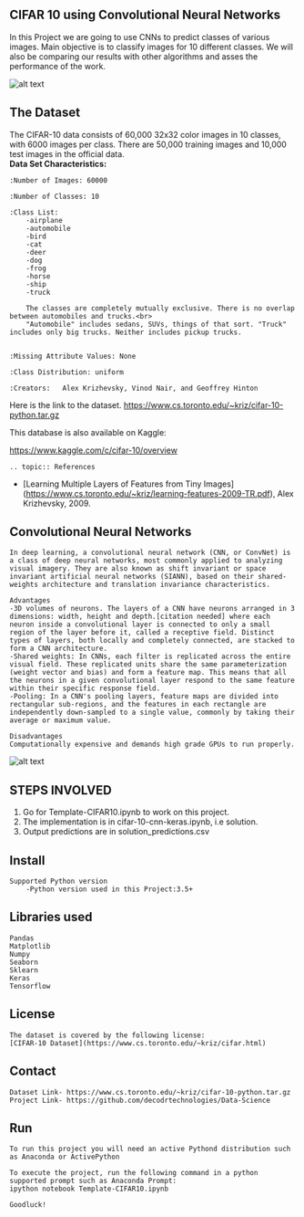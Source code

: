 CIFAR 10 using Convolutional Neural Networks
---------------------------------------------------
  In this Project we are going to use CNNs to predict classes of various images.
  Main objective is to classify images for 10 different classes.
  We will also be comparing our results with other algorithms and asses the performance of the work. 

![alt text](https://storage.googleapis.com/kaggle-competitions/kaggle/3649/media/cifar-10.png "Logo Cover")

The Dataset
--------------------------------------------
The CIFAR-10 data consists of 60,000 32x32 color images in 10 classes, with 6000 images per class. There are 50,000 training images and 10,000 test images in the official data.<br>
**Data Set Characteristics:**

    :Number of Images: 60000

    :Number of Classes: 10

    :Class List:
        -airplane 
        -automobile 
        -bird 
        -cat 
        -deer 
        -dog 
        -frog 
        -horse 
        -ship 
        -truck

        The classes are completely mutually exclusive. There is no overlap between automobiles and trucks.<br> 
        "Automobile" includes sedans, SUVs, things of that sort. "Truck" includes only big trucks. Neither includes pickup trucks.


    :Missing Attribute Values: None

    :Class Distribution: uniform

    :Creators:   Alex Krizhevsky, Vinod Nair, and Geoffrey Hinton

Here is the link to the dataset.
https://www.cs.toronto.edu/~kriz/cifar-10-python.tar.gz

This database is also available on Kaggle:

https://www.kaggle.com/c/cifar-10/overview

    .. topic:: References

   - [Learning Multiple Layers of Features from Tiny Images] (https://www.cs.toronto.edu/~kriz/learning-features-2009-TR.pdf), Alex Krizhevsky, 2009.

Convolutional Neural Networks
------------------------
    In deep learning, a convolutional neural network (CNN, or ConvNet) is a class of deep neural networks, most commonly applied to analyzing visual imagery. They are also known as shift invariant or space invariant artificial neural networks (SIANN), based on their shared-weights architecture and translation invariance characteristics.

    Advantages
    -3D volumes of neurons. The layers of a CNN have neurons arranged in 3 dimensions: width, height and depth.[citation needed] where each neuron inside a convolutional layer is connected to only a small region of the layer before it, called a receptive field. Distinct types of layers, both locally and completely connected, are stacked to form a CNN architecture.
    -Shared weights: In CNNs, each filter is replicated across the entire visual field. These replicated units share the same parameterization (weight vector and bias) and form a feature map. This means that all the neurons in a given convolutional layer respond to the same feature within their specific response field. 
    -Pooling: In a CNN's pooling layers, feature maps are divided into rectangular sub-regions, and the features in each rectangle are independently down-sampled to a single value, commonly by taking their average or maximum value.

    Disadvantages
    Computationally expensive and demands high grade GPUs to run properly.

![alt text](https://miro.medium.com/max/3480/1*uUYc126RU4mnTWwckEbctw@2x.png "Image algo")


STEPS INVOLVED
-------------------------------
  1. Go for Template-CIFAR10.ipynb to work on this project.
  2. The implementation is in cifar-10-cnn-keras.ipynb, i.e solution.
  3. Output predictions are in solution_predictions.csv


Install
-------------------------------
    Supported Python version
        -Python version used in this Project:3.5+

Libraries used
------------------------------
    Pandas
    Matplotlib
    Numpy
    Seaborn
    Sklearn
    Keras
    Tensorflow

License
--------------------------------
    The dataset is covered by the following license: 
    [CIFAR-10 Dataset](https://www.cs.toronto.edu/~kriz/cifar.html)
  
 
Contact
----------------------------------
    Dataset Link- https://www.cs.toronto.edu/~kriz/cifar-10-python.tar.gz
    Project Link- https://github.com/decodrtechnologies/Data-Science

Run
------------------------------
    To run this project you will need an active Pythond distribution such as Anaconda or ActivePython

    To execute the project, run the following command in a python supported prompt such as Anaconda Prompt:
    ipython notebook Template-CIFAR10.ipynb
    
    Goodluck!
